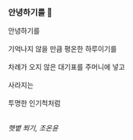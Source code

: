 ### 안녕하기를 👋

안녕하기를<br><br>
기억나지 않을 만큼 평온한 하루이기를<br><br> 
차례가 오지 않은 대기표를 주머니에 넣고<br><br>
사라지는<br><br> 
투명한 인기척처럼<br><br>

_햇볕 쬐기, 조온윤_
